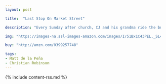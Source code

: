 ```yaml
---
layout: post

title:  "Last Stop On Market Street"

description: "Every Sunday after church, CJ and his grandma ride the bus across town. But today, CJ wonders why they don’t own a car like his friend Colby. Why doesn’t he have an iPod like the boys on the bus? How come they always have to get off in the dirty part of town? Each question is met with an encouraging answer from grandma, who helps him see the beauty—and fun—in their routine and the world around them."

img: "https://images-na.ssl-images-amazon.com/images/I/51Bx1C43PEL._SL480_.jpg"

buy: "http://amzn.com/0399257748"

tags:
- Matt de la Peña
- Christian Robinson
---
```


{% include content-rss.md %}